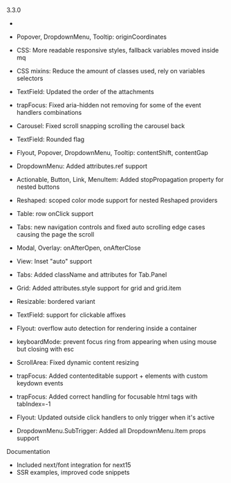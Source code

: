 3.3.0

- [New component]: ContextMenu
- Popover, DropdownMenu, Tooltip: originCoordinates

- CSS: More readable responsive styles, fallback variables moved inside mq
- CSS mixins: Reduce the amount of classes used, rely on variables selectors

- TextField: Updated the order of the attachments
- trapFocus: Fixed aria-hidden not removing for some of the event handlers combinations
- Carousel: Fixed scroll snapping scrolling the carousel back
- TextField: Rounded flag
- Flyout, Popover, DropdownMenu, Tooltip: contentShift, contentGap
- DropdownMenu: Added attributes.ref support
- Actionable, Button, Link, MenuItem: Added stopPropagation property for nested buttons
- Reshaped: scoped color mode support for nested Reshaped providers
- Table: row onClick support
- Tabs: new navigation controls and fixed auto scrolling edge cases causing the page the scroll
- Modal, Overlay: onAfterOpen, onAfterClose
- View: Inset "auto" support
- Tabs: Added className and attributes for Tab.Panel
- Grid: Added attributes.style support for grid and grid.item
- Resizable: bordered variant
- TextField: support for clickable affixes
- Flyout: overflow auto detection for rendering inside a container
- keyboardMode: prevent focus ring from appearing when using mouse but closing with esc
- ScrollArea: Fixed dynamic content resizing
- trapFocus: Added contenteditable support + elements with custom keydown events
- trapFocus: Added correct handling for focusable html tags with tabIndex=-1
- Flyout: Updated outside click handlers to only trigger when it's active
- DropdownMenu.SubTrigger: Added all DropdownMenu.Item props support

Documentation

- Included next/font integration for next15
- SSR examples, improved code snippets

